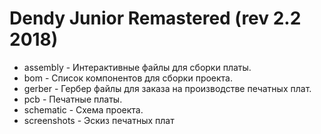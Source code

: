 # Dendy Junior Remastered (rev 2.2 2018)

- assembly - Интерактивные файлы для сборки платы.
- bom - Список компонентов для сборки проекта.
- gerber - Гербер файлы для заказа на производстве печатных плат.
- pcb - Печатные платы.
- schematic - Схема проекта.
- screenshots - Эскиз печатных плат

